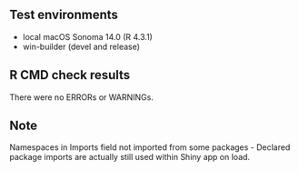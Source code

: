## Test environments
* local macOS Sonoma 14.0 (R 4.3.1)
* win-builder (devel and release)

## R CMD check results
There were no ERRORs or WARNINGs. 

## Note
Namespaces in Imports field not imported from some packages - Declared package imports are actually still used within Shiny app on load.